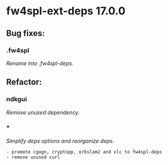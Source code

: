 # fw4spl-ext-deps 17.0.0

## Bug fixes:

### .fw4spl

*Rename into .fw4spl-deps.*

## Refactor:

### ndkgui

*Remove unused dependency.*

### *

*Simplify deps options and reorganize deps.*

    - promote cgogn, cryptopp, orbslam2 and vlc to fw4spl-deps
    - remove unused curl


